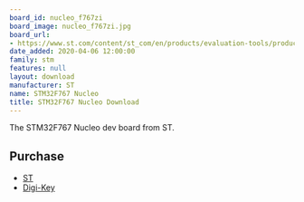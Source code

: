 ```yaml
---
board_id: nucleo_f767zi
board_image: nucleo_f767zi.jpg
board_url:
- https://www.st.com/content/st_com/en/products/evaluation-tools/product-evaluation-tools/mcu-mpu-eval-tools/stm32-mcu-mpu-eval-tools/stm32-nucleo-boards/nucleo-f767zi.html
date_added: 2020-04-06 12:00:00
family: stm
features: null
layout: download
manufacturer: ST
name: STM32F767 Nucleo
title: STM32F767 Nucleo Download
---
```


The STM32F767 Nucleo dev board from ST.

## Purchase
* [ST](https://www.st.com/content/st_com/en/products/evaluation-tools/product-evaluation-tools/mcu-mpu-eval-tools/stm32-mcu-mpu-eval-tools/stm32-nucleo-boards/nucleo-f767zi.html)
* [Digi-Key](https://www.digikey.com/product-detail/en/stmicro/NUCLEO-F767ZI/497-16525-ND/6004740)
